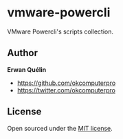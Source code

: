 # vmware-powercli

VMware Powercli's scripts collection.

## Author

**Erwan Quélin**
- <https://github.com/okcomputerpro>
- <https://twitter.com/okcomputerpro>

## License

Open sourced under the [MIT license](LICENSE).
